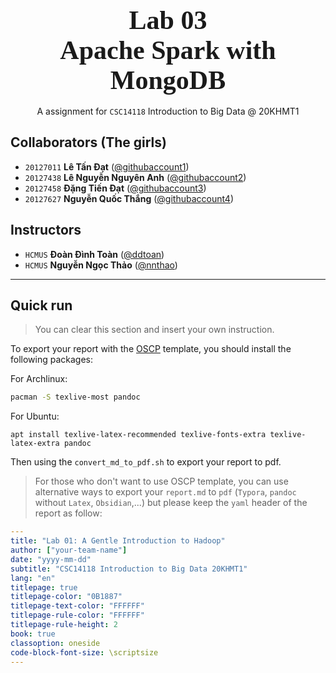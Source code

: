 
<div style="text-align: center">
    <span style="font-size: 3em; font-weight: 700; font-family: Consolas">
        Lab 03 <br>
        Apache Spark with MongoDB
    </span>
    <br><br>
    <span style="">
        A assignment for <code>CSC14118</code> Introduction to Big Data @ 20KHMT1
    </span>
</div>

## Collaborators (The girls)

- `20127011` **Lê Tấn Đạt** ([@githubaccount1](https://github.com/callmetandat))
- `20127438` **Lê Nguyễn Nguyên Anh** ([@githubaccount2](https://github.com/nnaaaa))
- `20127458` **Đặng Tiến Đạt** ([@githubaccount3](https://github.com/TienDat57))
- `20127627` **Nguyễn Quốc Thắng** ([@githubaccount4](https://github.com/nthanq2505))

## Instructors

- `HCMUS` **Đoàn Đình Toàn** ([@ddtoan](ddtoan18@clc.fitus.edu.vn))
- `HCMUS` **Nguyễn Ngọc Thảo** ([@nnthao](nnthao@fit.hcmus.edu.vn))

---
<div style="page-break-after: always"></div>

## Quick run
>
> You can clear this section and insert your own instruction.

To export your report with the [OSCP](https://help.offensive-security.com/hc/en-us/articles/360046787731-PEN-200-Reporting-Requirements) template, you should install the following packages:

For Archlinux:

```bash
pacman -S texlive-most pandoc
```

For Ubuntu:

```
apt install texlive-latex-recommended texlive-fonts-extra texlive-latex-extra pandoc
```

Then using the `convert_md_to_pdf.sh` to export your report to pdf.

> For those who don't want to use OSCP template, you can use alternative ways to export your `report.md` to `pdf` (`Typora`, `pandoc` without `Latex`, `Obsidian`,...) but please keep the `yaml` header of the report as follow:

```yaml
---
title: "Lab 01: A Gentle Introduction to Hadoop"
author: ["your-team-name"]
date: "yyyy-mm-dd"
subtitle: "CSC14118 Introduction to Big Data 20KHMT1"
lang: "en"
titlepage: true
titlepage-color: "0B1887"
titlepage-text-color: "FFFFFF"
titlepage-rule-color: "FFFFFF"
titlepage-rule-height: 2
book: true
classoption: oneside
code-block-font-size: \scriptsize
---
```
